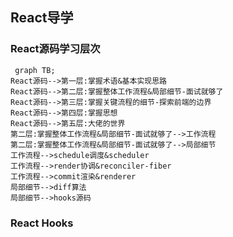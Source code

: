 ## React导学

### React源码学习层次

```mermaid
 graph TB;
React源码-->第一层:掌握术语&基本实现思路
React源码-->第二层:掌握整体工作流程&局部细节-面试就够了
React源码-->第三层:掌握关键流程的细节-探索前端的边界
React源码-->第四层:掌握思想
React源码-->第五层:大佬的世界
第二层:掌握整体工作流程&局部细节-面试就够了-->工作流程
第二层:掌握整体工作流程&局部细节-面试就够了-->局部细节
工作流程-->schedule调度&scheduler
工作流程-->render协调&reconciler-fiber
工作流程-->commit渲染&renderer
局部细节-->diff算法
局部细节-->hooks源码
```

### React Hooks


